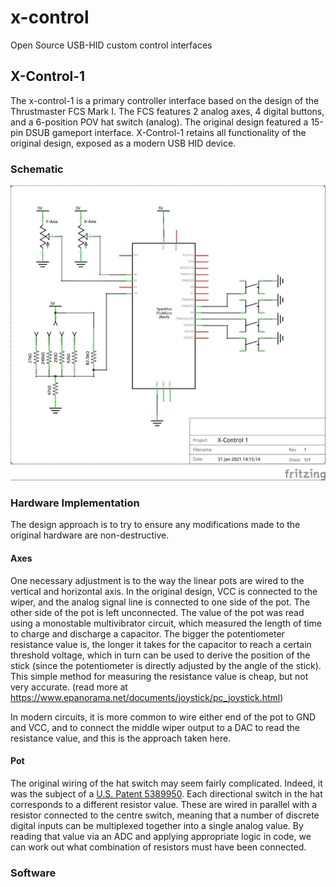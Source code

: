 # x-control
Open Source USB-HID custom control interfaces

## X-Control-1
The x-control-1 is a primary controller interface based on the design of the Thrustmaster FCS Mark I.
The FCS features 2 analog axes, 4 digital buttons, and a 6-position POV hat switch (analog). The original design featured a 15-pin DSUB gameport interface.
X-Control-1 retains all functionality of the original design, exposed as a modern USB HID device.

### Schematic
![x-control-1 schematic](xcontrol1/xcontrol1_schem.jpg)

### Hardware Implementation
The design approach is to try to ensure any modifications made to the original hardware are non-destructive.
#### Axes
One necessary adjustment is to the way the linear pots are wired to the vertical and horizontal axis. In the original design, VCC is connected to the wiper, and the analog signal line is connected to one side of the pot. The other side of the pot is left unconnected. 
The value of the pot was read using a monostable multivibrator circuit, which measured the length of time to charge and discharge a capacitor. The bigger the potentiometer resistance value is, the longer it takes for the capacitor to reach a certain threshold voltage, which in turn can be used to derive the position of the stick (since the potentiometer is directly adjusted by the angle of the stick). This simple method for measuring the resistance value is cheap, but not very accurate.
(read more at https://www.epanorama.net/documents/joystick/pc_joystick.html)

In modern circuits, it is more common to wire either end of the pot to GND and VCC, and to connect the middle wiper output to a DAC to read the resistance value, and this is the approach taken here.

#### Pot
The original wiring of the hat switch may seem fairly complicated. Indeed, it was the subject of a [U.S. Patent 5389950](https://uspto.report/patent/grant/5389950). Each directional switch in the hat corresponds to a different resistor value. These are wired in parallel with a resistor connected to the centre switch, meaning that a number of discrete digital inputs can be multiplexed together into a single analog value. By reading that value via an ADC and applying appropriate logic in code, we can work out what combination of resistors must have been connected.

### Software

